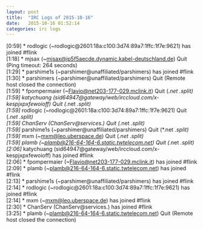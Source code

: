 ```yaml
---
layout: post
title:  "IRC Logs of 2015-10-16"
date:   2015-10-16 01:52:14
categories: irc logs
---
```

<span class="irc-date">[0:59]</span> <span class="irc-green">* rodlogic (~rodlogic@2601:18a:c100:3d74:89a7:1ffc:1f7e:9621) has joined #flink</span><br />
<span class="irc-date">[1:18]</span> <span class="irc-navy">* mjsax (~mjsax@ip5f5aecde.dynamic.kabel-deutschland.de) Quit (Ping timeout: 264 seconds)</span><br />
<span class="irc-date">[1:29]</span> <span class="irc-green">* parshime1s (~parshimer@unaffiliated/parshimers) has joined #flink</span><br />
<span class="irc-date">[1:30]</span> <span class="irc-navy">* parshimers (~parshimer@unaffiliated/parshimers) Quit (Remote host closed the connection)</span><br />
<span class="irc-date">[1:59]</span> <span class="irc-navy">* fpompermaier (~Flavio@net203-177-029.mclink.it) Quit (*.net *.split)</span><br />
<span class="irc-date">[1:59]</span> <span class="irc-navy">* katychuang (sid64947@gateway/web/irccloud.com/x-kespjxpxfewoioff) Quit (*.net *.split)</span><br />
<span class="irc-date">[1:59]</span> <span class="irc-navy">* rodlogic (~rodlogic@2601:18a:c100:3d74:89a7:1ffc:1f7e:9621) Quit (*.net *.split)</span><br />
<span class="irc-date">[1:59]</span> <span class="irc-navy">* ChanServ (ChanServ@services.) Quit (*.net *.split)</span><br />
<span class="irc-date">[1:59]</span> <span class="irc-navy">* parshime1s (~parshimer@unaffiliated/parshimers) Quit (*.net *.split)</span><br />
<span class="irc-date">[1:59]</span> <span class="irc-navy">* mxm (~mxm@leo.uberspace.de) Quit (*.net *.split)</span><br />
<span class="irc-date">[1:59]</span> <span class="irc-navy">* plamb (~plamb@216-64-164-6.static.twtelecom.net) Quit (*.net *.split)</span><br />
<span class="irc-date">[2:06]</span> <span class="irc-green">* katychuang (sid64947@gateway/web/irccloud.com/x-kespjxpxfewoioff) has joined #flink</span><br />
<span class="irc-date">[2:06]</span> <span class="irc-green">* fpompermaier (~Flavio@net203-177-029.mclink.it) has joined #flink</span><br />
<span class="irc-date">[2:09]</span> <span class="irc-green">* plamb (~plamb@216-64-164-6.static.twtelecom.net) has joined #flink</span><br />
<span class="irc-date">[2:13]</span> <span class="irc-green">* parshime1s (~parshimer@unaffiliated/parshimers) has joined #flink</span><br />
<span class="irc-date">[2:14]</span> <span class="irc-green">* rodlogic (~rodlogic@2601:18a:c100:3d74:89a7:1ffc:1f7e:9621) has joined #flink</span><br />
<span class="irc-date">[2:14]</span> <span class="irc-green">* mxm (~mxm@leo.uberspace.de) has joined #flink</span><br />
<span class="irc-date">[2:30]</span> <span class="irc-green">* ChanServ (ChanServ@services.) has joined #flink</span><br />
<span class="irc-date">[3:25]</span> <span class="irc-navy">* plamb (~plamb@216-64-164-6.static.twtelecom.net) Quit (Remote host closed the connection)</span><br />
